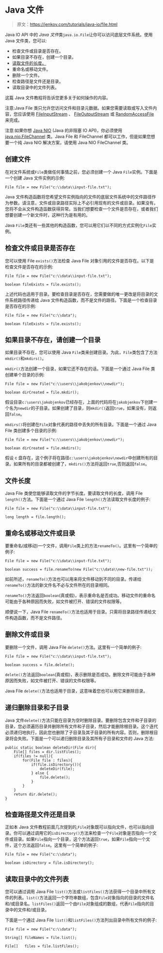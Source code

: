 # Java 文件

> 原文：<https://jenkov.com/tutorials/java-io/file.html>

Java IO API 中的 *Java* *文件*类`java.io.File`让你可以访问底层文件系统。使用 Java 文件类，您可以:

*   检查文件或目录是否存在。
*   如果目录不存在，创建一个目录。
*   [读取文件的长度。](#length)
*   重命名或移动文件。
*   删除一个文件。
*   检查路径是文件还是目录。
*   读取目录中的文件列表。

这篇 Java 文件教程将告诉您更多关于如何操作的内容。

注意:Java File 类只允许您访问文件和目录元数据。如果您需要读取或写入文件内容，您应该使用 [FileInputStream](fileinputstream.html) 、 [FileOutputStream](fileoutputstream.html) 或 [RandomAccessFile](randomaccessfile.html) 来完成。

注意:如果你想 [Java NIO](/java-nio/index.html) (Java 的非阻塞 IO API)，你必须使用 [java.nio.FileChannel](/java-nio/file-channel.html) 类。Java File 和 FileChannel 都可以工作，但是如果您想要一个纯 Java NIO 解决方案，请使用 Java NIO FileChannel 类。

## 创建文件

在对文件系统或`File`类做任何事情之前，您必须创建一个 Java `File`实例。下面是一个创建 Java 文件实例的示例:

```
File file = new File("c:\\data\\input-file.txt");

```

Java 文件构造函数将您希望文件实例指向的文件的底层文件系统中的文件路径作为参数。请注意，文件或目录路径实际上不必引用现有的文件或目录。如果没有，您将不会从文件构造函数获得异常。当我们想要检查一个文件是否存在，或者我们想要创建一个新文件时，这种行为是有用的。

Java `File`类还有一些其他的构造函数，您可以用它们以不同的方式实例化`File`实例。

## 检查文件或目录是否存在

您可以使用 File `exists()`方法检查 Java File 对象引用的文件是否存在。以下是检查文件是否存在的示例:

```
File file = new File("c:\\data\\input-file.txt");

boolean fileExists = file.exists();

```

上述代码也适用于目录。要检查目录是否存在，您需要做的唯一更改是将目录的文件系统路径传递给 Java 文件构造函数，而不是文件的路径。下面是一个检查目录是否存在的示例:

```
File file = new File("c:\\data");

boolean fileExists = file.exists();

```

## 如果目录不存在，请创建一个目录

如果目录不存在，您可以使用 Java `File`类来创建目录。为此，`File`类包含了方法`mkdir()`和`mkdirs()`。

`mkdir()`方法创建一个目录，如果它还不存在的话。下面是一个通过 Java File 类创建单个目录的示例:

```
File file = new File("c:\\users\\jakobjenkov\\newdir");

boolean dirCreated = file.mkdir();

```

假设目录`c:\users\jakobjenkov`已经存在，上面的代码将在`jakobjenkov`下创建一个名为`newdir`的子目录。如果创建了目录，则`mkdir()`返回`true`，如果没有，则返回`false`。

`mkdirs()`将创建在`File`对象代表的路径中丢失的所有目录。下面是一个通过 Java File 类创建多个目录的示例:

```
File file = new File("c:\\users\\jakobjenkov\\newdir");

boolean dirCreated = file.mkdirs();

```

假设 c 盘存在，这个例子将在路径`c:\users\jakobjenkov\newdir`中创建所有的目录。如果所有的目录都被创建了，`mkdirs()`方法将返回`true`,否则返回`false`。

## 文件长度

Java File 类使您能够读取文件的字节长度。要读取文件的长度，调用 File `length()`方法。下面是一个通过 Java File `length()`方法读取文件长度的例子:

```
File file = new File("c:\\data\\input-file.txt");

long length = file.length();

```

## 重命名或移动文件或目录

要重命名(或移动)一个文件，调用`File`类上的方法`renameTo()`。这里有一个简单的例子:

```
File file = new File("c:\\data\\input-file.txt");

boolean success = file.renameTo(new File("c:\\data\\new-file.txt"));

```

如前所述，`renameTo()`方法也可以用来将文件移动到不同的目录。传递给`renameTo()`方法的新文件名不必与文件所在的目录相同。

`renameTo()`方法返回`boolean`(真或假)，表示重命名是否成功。移动文件的重命名可能由于各种原因而失败，如文件被打开、错误的文件权限等。

顺便说一下，Java File `renameTo()`方法也适用于目录。只需将目录路径传递给文件构造函数，而不是文件路径。

## 删除文件或目录

要删除一个文件，调用 Java File `delete()`方法。这里有一个简单的例子:

```
File file = new File("c:\\data\\input-file.txt");

boolean success = file.delete();

```

`delete()`方法返回`boolean`(真或假)，表示删除是否成功。删除文件可能由于各种原因而失败，如文件被打开、错误的文件权限等。

Java File `delete()`方法也适用于目录，这意味着您也可以用它来删除目录。

## 递归删除目录和子目录

Java 文件`delete()`方法只能在目录为空时删除目录。要删除包含文件和子目录的目录，您必须遍历目录并删除所有文件和子目录，然后才能删除根目录。这个迭代必须递归地执行，因此您也删除了子目录及其子目录的所有内容。否则，删除根目录将会失败。下面是一个可以递归删除目录及其所有子目录和文件的 Java 方法:

```
public static boolean deleteDir(File dir){
    File[] files = dir.listFiles();
    if(files != null){
        for(File file : files){
            if(file.isDirectory()){
                deleteDir(file);
            } else {
                file.delete();
            }
        }
    }
    return dir.delete();
}

```

## 检查路径是文件还是目录

正如本 Java 文件教程前面几次提到的,`File`对象既可以指向文件，也可以指向目录。你可以通过调用它的`isDirectory()`方法来检查一个`File`对象是否指向一个文件或目录。如果`File`指向一个目录，这个方法返回`true`，如果`File`指向一个文件，这个方法返回`false`。这里有一个简单的例子:

```
File file = new File("c:\\data");

boolean isDirectory = file.isDirectory();

```

## 读取目录中的文件列表

您可以通过调用 Java File `list()`方法或`listFiles()`方法获得一个目录中所有文件的列表。`list()`方法返回一个字符串数组，包含`File`对象指向的目录的文件名和/或目录名。`listFiles()`返回一个由`File`对象组成的数组，代表`File`指向的目录中的文件和/或目录。

下面是一个通过 Java File `list()`和`listFiles()`方法列出目录中所有文件的例子:

```
File file = new File("c:\\data");

String[] fileNames = file.list();

File[]   files = file.listFiles();

```